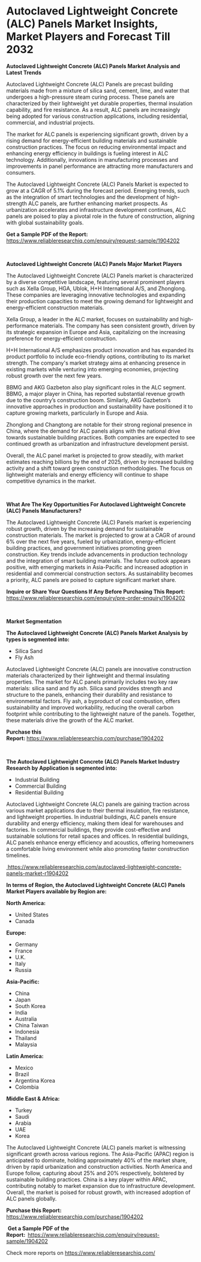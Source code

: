 <p><h1>Autoclaved Lightweight Concrete (ALC) Panels Market Insights, Market Players and Forecast Till 2032</h1></p><p><strong>Autoclaved Lightweight Concrete (ALC) Panels Market Analysis and Latest Trends</strong></p>
<p><p>Autoclaved Lightweight Concrete (ALC) Panels are precast building materials made from a mixture of silica sand, cement, lime, and water that undergoes a high-pressure steam curing process. These panels are characterized by their lightweight yet durable properties, thermal insulation capability, and fire resistance. As a result, ALC panels are increasingly being adopted for various construction applications, including residential, commercial, and industrial projects.</p><p>The market for ALC panels is experiencing significant growth, driven by a rising demand for energy-efficient building materials and sustainable construction practices. The focus on reducing environmental impact and enhancing energy efficiency in buildings is fueling interest in ALC technology. Additionally, innovations in manufacturing processes and improvements in panel performance are attracting more manufacturers and consumers.</p><p>The Autoclaved Lightweight Concrete (ALC) Panels Market is expected to grow at a CAGR of 5.1% during the forecast period. Emerging trends, such as the integration of smart technologies and the development of high-strength ALC panels, are further enhancing market prospects. As urbanization accelerates and infrastructure development continues, ALC panels are poised to play a pivotal role in the future of construction, aligning with global sustainability goals.</p></p>
<p><strong>Get a Sample PDF of the Report:&nbsp;</strong> <a href="https://www.reliableresearchiq.com/enquiry/request-sample/1904202?utm_campaign=1137&utm_medium=2&utm_source=Github&utm_content=ia&utm_term=14012025&utm_id=autoclaved-lightweight-concrete-alc-panels">https://www.reliableresearchiq.com/enquiry/request-sample/1904202</a></p>
<p>&nbsp;</p>
<p><strong>Autoclaved Lightweight Concrete (ALC) Panels Major Market Players</strong></p>
<p><p>The Autoclaved Lightweight Concrete (ALC) Panels market is characterized by a diverse competitive landscape, featuring several prominent players such as Xella Group, HGA, Ublok, H+H International A/S, and Zhonglong. These companies are leveraging innovative technologies and expanding their production capacities to meet the growing demand for lightweight and energy-efficient construction materials.</p><p>Xella Group, a leader in the ALC market, focuses on sustainability and high-performance materials. The company has seen consistent growth, driven by its strategic expansion in Europe and Asia, capitalizing on the increasing preference for energy-efficient construction.</p><p>H+H International A/S emphasizes product innovation and has expanded its product portfolio to include eco-friendly options, contributing to its market strength. The company's market strategy aims at enhancing presence in existing markets while venturing into emerging economies, projecting robust growth over the next few years.</p><p>BBMG and AKG Gazbeton also play significant roles in the ALC segment. BBMG, a major player in China, has reported substantial revenue growth due to the country’s construction boom. Similarly, AKG Gazbeton’s innovative approaches in production and sustainability have positioned it to capture growing markets, particularly in Europe and Asia.</p><p>Zhonglong and Changtong are notable for their strong regional presence in China, where the demand for ALC panels aligns with the national drive towards sustainable building practices. Both companies are expected to see continued growth as urbanization and infrastructure development persist.</p><p>Overall, the ALC panel market is projected to grow steadily, with market estimates reaching billions by the end of 2025, driven by increased building activity and a shift toward green construction methodologies. The focus on lightweight materials and energy efficiency will continue to shape competitive dynamics in the market.</p></p>
<p>&nbsp;</p>
<p><strong>What Are The Key Opportunities For Autoclaved Lightweight Concrete (ALC) Panels Manufacturers?</strong></p>
<p><p>The Autoclaved Lightweight Concrete (ALC) Panels market is experiencing robust growth, driven by the increasing demand for sustainable construction materials. The market is projected to grow at a CAGR of around 6% over the next five years, fueled by urbanization, energy-efficient building practices, and government initiatives promoting green construction. Key trends include advancements in production technology and the integration of smart building materials. The future outlook appears positive, with emerging markets in Asia-Pacific and increased adoption in residential and commercial construction sectors. As sustainability becomes a priority, ALC panels are poised to capture significant market share.</p></p>
<p><strong>Inquire or Share Your Questions If Any Before Purchasing This Report:</strong> <a href="https://www.reliableresearchiq.com/enquiry/pre-order-enquiry/1904202?utm_campaign=1137&utm_medium=2&utm_source=Github&utm_content=ia&utm_term=14012025&utm_id=autoclaved-lightweight-concrete-alc-panels">https://www.reliableresearchiq.com/enquiry/pre-order-enquiry/1904202</a></p>
<p>&nbsp;</p>
<p><strong>Market Segmentation</strong></p>
<p><strong>The Autoclaved Lightweight Concrete (ALC) Panels Market Analysis by types is segmented into:</strong></p>
<p><ul><li>Silica Sand</li><li>Fly Ash</li></ul></p>
<p><p>Autoclaved Lightweight Concrete (ALC) panels are innovative construction materials characterized by their lightweight and thermal insulating properties. The market for ALC panels primarily includes two key raw materials: silica sand and fly ash. Silica sand provides strength and structure to the panels, enhancing their durability and resistance to environmental factors. Fly ash, a byproduct of coal combustion, offers sustainability and improved workability, reducing the overall carbon footprint while contributing to the lightweight nature of the panels. Together, these materials drive the growth of the ALC market.</p></p>
<p><strong>Purchase this Report:&nbsp;</strong><a href="https://www.reliableresearchiq.com/purchase/1904202?utm_campaign=1137&utm_medium=2&utm_source=Github&utm_content=ia&utm_term=14012025&utm_id=autoclaved-lightweight-concrete-alc-panels">https://www.reliableresearchiq.com/purchase/1904202</a></p>
<p>&nbsp;</p>
<p><strong>The Autoclaved Lightweight Concrete (ALC) Panels Market Industry Research by Application is segmented into:</strong></p>
<p><ul><li>Industrial Building</li><li>Commercial Building</li><li>Residential Building</li></ul></p>
<p><p>Autoclaved Lightweight Concrete (ALC) panels are gaining traction across various market applications due to their thermal insulation, fire resistance, and lightweight properties. In industrial buildings, ALC panels ensure durability and energy efficiency, making them ideal for warehouses and factories. In commercial buildings, they provide cost-effective and sustainable solutions for retail spaces and offices. In residential buildings, ALC panels enhance energy efficiency and acoustics, offering homeowners a comfortable living environment while also promoting faster construction timelines.</p></p>
<p><a href="https://www.reliableresearchiq.com/autoclaved-lightweight-concrete-panels-market-r1904202?utm_campaign=1137&utm_medium=2&utm_source=Github&utm_content=ia&utm_term=14012025&utm_id=autoclaved-lightweight-concrete-alc-panels">&nbsp;https://www.reliableresearchiq.com/autoclaved-lightweight-concrete-panels-market-r1904202</a></p>
<p><strong>In terms of Region, the Autoclaved Lightweight Concrete (ALC) Panels Market Players available by Region are:</strong></p>
<p>
    <p> <strong> North America: </strong>
        <ul>
            <li>United States</li>
            <li>Canada</li>
        </ul>
        </p> 
    <p> <strong> Europe: </strong>
        <ul>
            <li>Germany</li>
            <li>France</li>
            <li>U.K.</li>
            <li>Italy</li>
            <li>Russia</li>
        </ul>
        </p> 
    <p> <strong> Asia-Pacific: </strong>
        <ul>
            <li>China</li>
            <li>Japan</li>
            <li>South Korea</li>
            <li>India</li>
            <li>Australia</li>
            <li>China Taiwan</li>
            <li>Indonesia</li>
            <li>Thailand</li>
            <li>Malaysia</li>
        </ul>
        </p> 
    <p> <strong> Latin America: </strong>
        <ul>
            <li>Mexico</li>
            <li>Brazil</li>
            <li>Argentina Korea</li>
            <li>Colombia</li>
        </ul>
        </p> 
    <p> <strong> Middle East & Africa: </strong>
        <ul>
            <li>Turkey</li>
            <li>Saudi</li>
            <li>Arabia</li>
            <li>UAE</li>
            <li>Korea</li>
        </ul>
    </p>
    </p>
<p><p>The Autoclaved Lightweight Concrete (ALC) panels market is witnessing significant growth across various regions. The Asia-Pacific (APAC) region is anticipated to dominate, holding approximately 40% of the market share, driven by rapid urbanization and construction activities. North America and Europe follow, capturing about 25% and 20% respectively, bolstered by sustainable building practices. China is a key player within APAC, contributing notably to market expansion due to infrastructure development. Overall, the market is poised for robust growth, with increased adoption of ALC panels globally.</p></p>
<p><strong>Purchase this Report: </strong><a href="https://www.reliableresearchiq.com/purchase/1904202?utm_campaign=1137&utm_medium=2&utm_source=Github&utm_content=ia&utm_term=14012025&utm_id=autoclaved-lightweight-concrete-alc-panels">https://www.reliableresearchiq.com/purchase/1904202</a></p>
<p>&nbsp;<strong>Get a Sample PDF of the Report:&nbsp;&nbsp;</strong><a href="https://www.reliableresearchiq.com/enquiry/request-sample/1904202?utm_campaign=1137&utm_medium=2&utm_source=Github&utm_content=ia&utm_term=14012025&utm_id=autoclaved-lightweight-concrete-alc-panels">https://www.reliableresearchiq.com/enquiry/request-sample/1904202</a></p>
<p><strong></strong></p>
<p>Check more reports on <a href="https://www.reliableresearchiq.com/?utm_campaign=1137&utm_medium=2&utm_source=Github&utm_content=ia&utm_term=14012025&utm_id=autoclaved-lightweight-concrete-alc-panels">https://www.reliableresearchiq.com/</a></p>